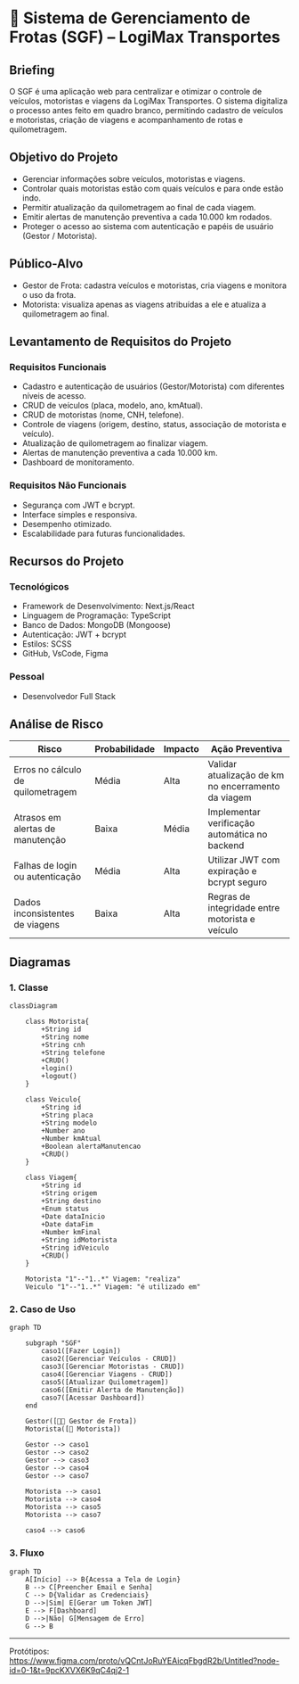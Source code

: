 # 🚚 Sistema de Gerenciamento de Frotas (SGF) – LogiMax Transportes

## Briefing
O SGF é uma aplicação web para centralizar e otimizar o controle de veículos, motoristas e viagens da LogiMax Transportes. O sistema digitaliza o processo antes feito em quadro branco, permitindo cadastro de veículos e motoristas, criação de viagens e acompanhamento de rotas e quilometragem.

## Objetivo do Projeto
- Gerenciar informações sobre veículos, motoristas e viagens.
- Controlar quais motoristas estão com quais veículos e para onde estão indo.
- Permitir atualização da quilometragem ao final de cada viagem.
- Emitir alertas de manutenção preventiva a cada 10.000 km rodados.
- Proteger o acesso ao sistema com autenticação e papéis de usuário (Gestor / Motorista).

## Público-Alvo
- Gestor de Frota: cadastra veículos e motoristas, cria viagens e monitora o uso da frota.
- Motorista: visualiza apenas as viagens atribuídas a ele e atualiza a quilometragem ao final.

## Levantamento de Requisitos do Projeto

### Requisitos Funcionais
- Cadastro e autenticação de usuários (Gestor/Motorista) com diferentes níveis de acesso.
- CRUD de veículos (placa, modelo, ano, kmAtual).
- CRUD de motoristas (nome, CNH, telefone).
- Controle de viagens (origem, destino, status, associação de motorista e veículo).
- Atualização de quilometragem ao finalizar viagem.
- Alertas de manutenção preventiva a cada 10.000 km.
- Dashboard de monitoramento.

### Requisitos Não Funcionais
- Segurança com JWT e bcrypt.
- Interface simples e responsiva.
- Desempenho otimizado.
- Escalabilidade para futuras funcionalidades.

## Recursos do Projeto
### Tecnológicos
- Framework de Desenvolvimento: Next.js/React
- Linguagem de Programação: TypeScript
- Banco de Dados: MongoDB (Mongoose)
- Autenticação: JWT + bcrypt
- Estilos: SCSS
- GitHub, VsCode, Figma

### Pessoal
- Desenvolvedor Full Stack

## Análise de Risco

| Risco                           | Probabilidade | Impacto | Ação Preventiva                                  |
|----------------------------------|--------------|---------|--------------------------------------------------|
| Erros no cálculo de quilometragem| Média        | Alta    | Validar atualização de km no encerramento da viagem|
| Atrasos em alertas de manutenção | Baixa        | Média   | Implementar verificação automática no backend     |
| Falhas de login ou autenticação  | Média        | Alta    | Utilizar JWT com expiração e bcrypt seguro        |
| Dados inconsistentes de viagens  | Baixa        | Alta    | Regras de integridade entre motorista e veículo   |

## Diagramas

### 1. Classe

```mermaid
classDiagram

    class Motorista{
        +String id
        +String nome
        +String cnh
        +String telefone
        +CRUD()
        +login()
        +logout()
    }

    class Veiculo{
        +String id
        +String placa
        +String modelo
        +Number ano
        +Number kmAtual
        +Boolean alertaManutencao
        +CRUD()
    }

    class Viagem{
        +String id
        +String origem
        +String destino
        +Enum status
        +Date dataInicio
        +Date dataFim
        +Number kmFinal
        +String idMotorista
        +String idVeiculo
        +CRUD()
    }

    Motorista "1"--"1..*" Viagem: "realiza"
    Veiculo "1"--"1..*" Viagem: "é utilizado em"
```

### 2. Caso de Uso

```mermaid
graph TD

    subgraph "SGF"
        caso1([Fazer Login])
        caso2([Gerenciar Veículos - CRUD])
        caso3([Gerenciar Motoristas - CRUD])
        caso4([Gerenciar Viagens - CRUD])
        caso5([Atualizar Quilometragem])
        caso6([Emitir Alerta de Manutenção])
        caso7([Acessar Dashboard])
    end

    Gestor([👨‍💼 Gestor de Frota])
    Motorista([🚚 Motorista])

    Gestor --> caso1
    Gestor --> caso2
    Gestor --> caso3
    Gestor --> caso4
    Gestor --> caso7

    Motorista --> caso1
    Motorista --> caso4
    Motorista --> caso5
    Motorista --> caso7

    caso4 --> caso6
```

### 3. Fluxo

```mermaid
graph TD
    A[Início] --> B{Acessa a Tela de Login}
    B --> C[Preencher Email e Senha]
    C --> D{Validar as Credenciais}
    D -->|Sim| E[Gerar um Token JWT]
    E --> F[Dashboard]
    D -->|Não| G[Mensagem de Erro]
    G --> B
```

---

Protótipos: 
https://www.figma.com/proto/vQCntJoRuYEAicqFbgdR2b/Untitled?node-id=0-1&t=9pcKXVX6K9qC4qj2-1